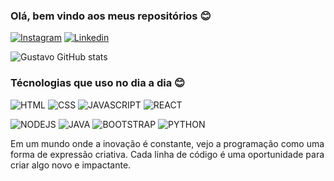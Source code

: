### Olá, bem vindo aos meus repositórios 😊

[![Instagram](https://img.shields.io/badge/Instagram-E4405F?style=for-the-badge&logo=instagram&logoColor=white)](https://www.instagram.com/gusbic/)
[![Linkedin](https://img.shields.io/badge/LinkedIn-0077B5?style=for-the-badge&logo=linkedin&logoColor=white)](https://www.linkedin.com/in/gustavo-maia-a14908258/)

![Gustavo GitHub stats](https://github-readme-stats.vercel.app/api?username=Gusmaiadev&show_icons=true&theme=radical)

### Técnologias que uso no dia a dia 😊

![HTML](https://img.shields.io/badge/HTML5-E34F26?style=for-the-badge&logo=html5&logoColor=white)
![CSS](https://img.shields.io/badge/CSS3-1572B6?style=for-the-badge&logo=css3&logoColor=white)
![JAVASCRIPT](https://img.shields.io/badge/JavaScript-F7DF1E?style=for-the-badge&logo=javascript&logoColor=black)
![REACT](https://img.shields.io/badge/React-20232A?style=for-the-badge&logo=react&logoColor=61DAFB)

![NODEJS](https://img.shields.io/badge/Node.js-43853D?style=for-the-badge&logo=node.js&logoColor=white)
![JAVA](https://img.shields.io/badge/Java-ED8B00?style=for-the-badge&logo=openjdk&logoColor=white)
![BOOTSTRAP](https://img.shields.io/badge/Bootstrap-563D7C?style=for-the-badge&logo=bootstrap&logoColor=white)
![PYTHON](https://img.shields.io/badge/Python-14354C?style=for-the-badge&logo=python&logoColor=white)

Em um mundo onde a inovação é constante, vejo a programação como uma forma de expressão criativa. 
Cada linha de código é uma oportunidade para criar algo novo e impactante.

